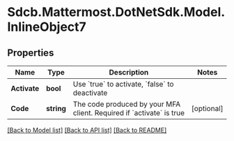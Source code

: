 # Sdcb.Mattermost.DotNetSdk.Model.InlineObject7
## Properties

Name | Type | Description | Notes
------------ | ------------- | ------------- | -------------
**Activate** | **bool** | Use &#x60;true&#x60; to activate, &#x60;false&#x60; to deactivate | 
**Code** | **string** | The code produced by your MFA client. Required if &#x60;activate&#x60; is true | [optional] 

[[Back to Model list]](../README.md#documentation-for-models) [[Back to API list]](../README.md#documentation-for-api-endpoints) [[Back to README]](../README.md)

